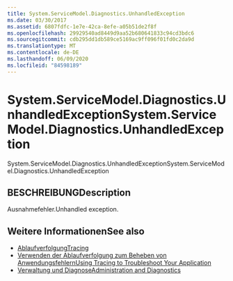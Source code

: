 ```yaml
---
title: System.ServiceModel.Diagnostics.UnhandledException
ms.date: 03/30/2017
ms.assetid: 6807fdfc-1e7e-42ca-8efe-a05b51de2f8f
ms.openlocfilehash: 29929540ad8449d9aa52b680641833c94cd3bdc6
ms.sourcegitcommit: cdb295dd1db589ce5169ac9ff096f01fd0c2da9d
ms.translationtype: MT
ms.contentlocale: de-DE
ms.lasthandoff: 06/09/2020
ms.locfileid: "84598189"
---
```

# <a name="systemservicemodeldiagnosticsunhandledexception"></a><span data-ttu-id="4c65a-102">System.ServiceModel.Diagnostics.UnhandledException</span><span class="sxs-lookup"><span data-stu-id="4c65a-102">System.ServiceModel.Diagnostics.UnhandledException</span></span>
<span data-ttu-id="4c65a-103">System.ServiceModel.Diagnostics.UnhandledException</span><span class="sxs-lookup"><span data-stu-id="4c65a-103">System.ServiceModel.Diagnostics.UnhandledException</span></span>  
  
## <a name="description"></a><span data-ttu-id="4c65a-104">BESCHREIBUNG</span><span class="sxs-lookup"><span data-stu-id="4c65a-104">Description</span></span>  
 <span data-ttu-id="4c65a-105">Ausnahmefehler.</span><span class="sxs-lookup"><span data-stu-id="4c65a-105">Unhandled exception.</span></span>  
  
## <a name="see-also"></a><span data-ttu-id="4c65a-106">Weitere Informationen</span><span class="sxs-lookup"><span data-stu-id="4c65a-106">See also</span></span>

- [<span data-ttu-id="4c65a-107">Ablaufverfolgung</span><span class="sxs-lookup"><span data-stu-id="4c65a-107">Tracing</span></span>](index.md)
- [<span data-ttu-id="4c65a-108">Verwenden der Ablaufverfolgung zum Beheben von Anwendungsfehlern</span><span class="sxs-lookup"><span data-stu-id="4c65a-108">Using Tracing to Troubleshoot Your Application</span></span>](using-tracing-to-troubleshoot-your-application.md)
- [<span data-ttu-id="4c65a-109">Verwaltung und Diagnose</span><span class="sxs-lookup"><span data-stu-id="4c65a-109">Administration and Diagnostics</span></span>](../index.md)
